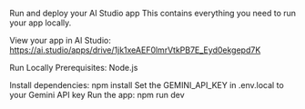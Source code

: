 Run and deploy your AI Studio app
This contains everything you need to run your app locally.

View your app in AI Studio: https://ai.studio/apps/drive/1jk1xeAEF0lmrVtkPB7E_Eyd0ekgepd7K

Run Locally
Prerequisites: Node.js

Install dependencies: npm install
Set the GEMINI_API_KEY in .env.local to your Gemini API key
Run the app: npm run dev
